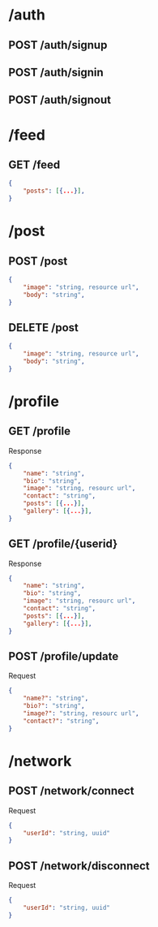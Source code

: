 
# /auth

## POST /auth/signup

## POST /auth/signin

## POST /auth/signout

# /feed

## GET /feed

```json
{
	"posts": [{...}],
}
```

# /post

## POST /post

```json
{
    "image": "string, resource url",
    "body": "string",
}
```

## DELETE /post

```json
{
    "image": "string, resource url",
    "body": "string",
}
```

# /profile

## GET /profile

Response

```json
{
	"name": "string",
	"bio": "string",
	"image": "string, resourc url",
	"contact": "string",
	"posts": [{...}],
	"gallery": [{...}],
}
```

## GET /profile/{userid}

Response

```json
{
	"name": "string",
	"bio": "string",
	"image": "string, resourc url",
	"contact": "string",
	"posts": [{...}],
	"gallery": [{...}],
}
```

## POST /profile/update

Request

```json
{
	"name?": "string",
	"bio?": "string",
	"image?": "string, resourc url",
	"contact?": "string",
}
```

# /network

## POST /network/connect

Request

```json
{
	"userId": "string, uuid"
}
```

## POST /network/disconnect

Request

```json
{
	"userId": "string, uuid"
}
```